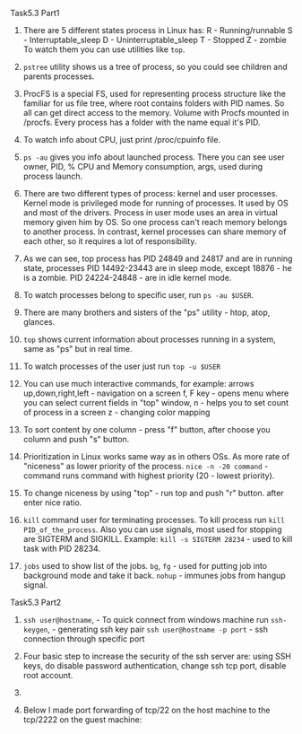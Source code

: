 Task5.3 Part1

1. There are 5 different states process in Linux has:
R - Running/runnable
S - Interruptable_sleep
D - Uninterruptable_sleep
T - Stopped
Z - zombie
To watch them you can use utilities like `top`.

2. `pstree` utility shows us a tree of process, so you could see  children and parents processes.

3. ProcFS is a special FS, used for representing process structure like the familiar for us file tree, where root contains folders with PID names. So all can get direct access to the memory. Volume with Procfs mounted in /procfs. Every process has a folder with the name equal it's PID. 

4. To watch info about CPU, just print /proc/cpuinfo file.

5. `ps -au` gives you info about launched process. There you can see user owner, PID, % CPU and Memory consumption, args, used during process launch. 

6. There are two different types of process: kernel and user processes. Kernel mode is privileged mode for running of processes. It used by OS and most of the drivers. Process in user mode uses an area in virtual memory given him by OS. So one process can't reach memory belongs to another process. In contrast, kernel processes can share memory of each other, so it requires a lot of responsibility.

7. As we can see, top process has PID 24849 and 24817 and are in running state, processes PID 14492-23443 are in sleep mode, except 18876 - he is a zombie. PID 24224-24848 - are in idle kernel mode.

8. To watch processes belong to specific user, run `ps -au $USER`.

9. There are many brothers and sisters of the "ps" utility - htop, atop, glances.

10. `top` shows current information about processes running in a system, same as "ps" but in real time.

11. To watch processes of the user just run `top -u $USER`

12. You can use much interactive commands, for example:
arrows up,down,right,left - navigation on a screen
f, F key - opens menu where you can select current fields in "top" window,
n - helps you to set count of process in a screen
z - changing color mapping

13. To sort content by one column - press "f" button, after choose you column and push "s" button. 

14. Prioritization in Linux works same way as in others OSs. As more rate of "niceness" as lower priority of the process. 
`nice -n -20 command` - command runs command with highest priority (20 - lowest priority).

15. To change niceness by using "top" - run top and push "r" button. after enter nice ratio.

16. `kill` command user for terminating processes. To kill process run `kill PID_of_the_process`. Also you can use signals, most used for stopping are SIGTERM and SIGKILL. Example:
`kill -s SIGTERM 28234` - used to kill task with PID 28234.

17. `jobs` used to show list of the jobs. `bg`, `fg` - used for putting job into background mode and take it back. `nohup` - immunes jobs from hangup signal.



Task5.3 Part2 

1.  `ssh user@hostname`, - To quick connect from windows machine run 
`ssh-keygen`, - generating ssh key pair
`ssh user@hostname -p port` - ssh connection through specific port

2. Four basic step to increase the security of the ssh server are: using SSH keys, do disable password authentication,  change ssh tcp port, disable root account.

3. 

4. Below I made port forwarding of tcp/22 on the host machine to the tcp/2222 on the guest machine: